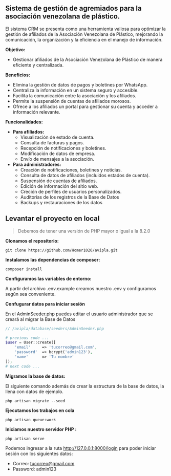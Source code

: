 ## Sistema de gestión de agremiados para la asociación venezolana de plástico.
El sistema CRM se presenta como una herramienta valiosa para optimizar la gestión de afiliados de la Asociación Venezolana de Plástico, mejorando la comunicación, la organización y la eficiencia en el manejo de información.

**Objetivo:**

-   Gestionar afiliados de la Asociación Venezolana de Plástico de manera eficiente y centralizada.

**Beneficios:**

-   Elimina la gestión de datos de pagos y boletines por WhatsApp.
-   Centraliza la información en un sistema seguro y accesible.
-   Facilita la comunicación entre la asociación y los afiliados.
-   Permite la suspensión de cuentas de afiliados morosos.
-   Ofrece a los afiliados un portal para gestionar su cuenta y acceder a información relevante.

**Funcionalidades:**

-   **Para afiliados:**
    -   Visualización de estado de cuenta.
    -   Consulta de facturas y pagos.
    -   Recepción de notificaciones y boletines.
    -   Modificación de datos de empresa.
    -   Envío de mensajes a la asociación.
-   **Para administradores:**
    -   Creación de notificaciones, boletines y noticias.
    -   Consulta de datos de afiliados (incluidos estados de cuenta).
    -   Suspensión de cuentas de afiliados.
    -   Edición de información del sitio web.
    -   Creción de perfiles de usuarios personalizados.
    -   Auditorías de los registros de la Base de Datos
    -   Backups y restauraciones de los datos

## Levantar el proyecto en local

> Debemos de tener una versión de PHP mayor o igual a la 8.2.0

**Clonamos el repositorio:**

    git clone https://github.com/Homer1020/avipla.git

**Instalamos las dependencias de composer:**

    composer install

**Configuramos las variables de entorno:**

A partir del archivo .env.example creamos nuestro .env y configuramos según sea conveniente.

**Confugurar datos para iniciar sesión**

En el AdminSeeder.php puedes editar el usuario administrador que se creará al migrar la Base de Datos

``` php
// /avipla/database/seeders/AdminSeeder.php

# previous code ...
$user = User::create([
    'email'     => 'tucorreo@gmail.com',
    'password'  => bcrypt('admin123'),
    'name'      => 'Tu nombre'
]);
# next code ...
```

**Migramos la base de datos:**

El siguiente comando además de crear la estructura de la base de datos, la llena con datos de ejemplo.

    php artisan migrate --seed

**Ejecutamos los trabajos en cola**

    php artisan queue:work

**Iniciamos nuestro servidor PHP :**

    php artisan serve

Podemos ingresar a la ruta http://127.0.0.1:8000/login para poder iniciar sesión con los siguientes datos:

 - Correo: tucorreo@gmail.com
 - Password: admin123
